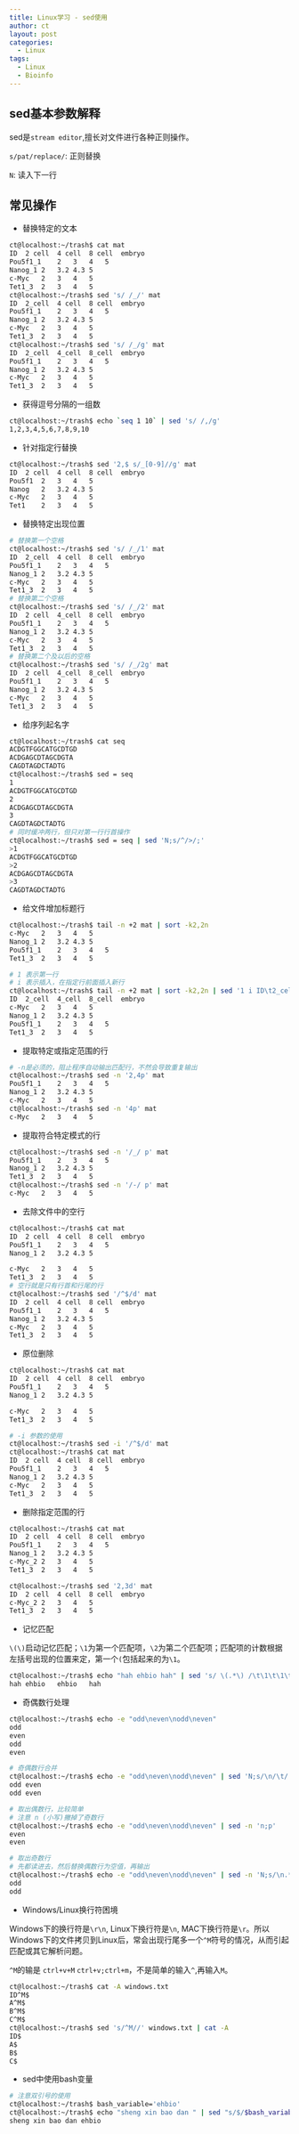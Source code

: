 ```yaml
---
title: Linux学习 - sed使用
author: ct
layout: post
categories:
  - Linux
tags:
  - Linux
  - Bioinfo
---
```



## sed基本参数解释

sed是`stream editor`,擅长对文件进行各种正则操作。

`s/pat/replace/`: 正则替换

`N`: 读入下一行 

## 常见操作

* 替换特定的文本

```bash
ct@localhost:~/trash$ cat mat
ID	2 cell	4 cell	8 cell	embryo
Pou5f1_1	2	3	4	5
Nanog_1	2	3.2	4.3	5
c-Myc	2	3	4	5
Tet1_3	2	3	4	5
ct@localhost:~/trash$ sed 's/ /_/' mat 
ID	2_cell	4 cell	8 cell	embryo
Pou5f1_1	2	3	4	5
Nanog_1	2	3.2	4.3	5
c-Myc	2	3	4	5
Tet1_3	2	3	4	5
ct@localhost:~/trash$ sed 's/ /_/g' mat 
ID	2_cell	4_cell	8_cell	embryo
Pou5f1_1	2	3	4	5
Nanog_1	2	3.2	4.3	5
c-Myc	2	3	4	5
Tet1_3	2	3	4	5
```

* 获得逗号分隔的一组数

```bash
ct@localhost:~/trash$ echo `seq 1 10` | sed 's/ /,/g'
1,2,3,4,5,6,7,8,9,10
```

* 针对指定行替换

```bash
ct@localhost:~/trash$ sed '2,$ s/_[0-9]//g' mat 
ID	2 cell	4 cell	8 cell	embryo
Pou5f1	2	3	4	5
Nanog	2	3.2	4.3	5
c-Myc	2	3	4	5
Tet1	2	3	4	5
```

* 替换特定出现位置

```bash
# 替换第一个空格
ct@localhost:~/trash$ sed 's/ /_/1' mat 
ID	2_cell	4 cell	8 cell	embryo
Pou5f1_1	2	3	4	5
Nanog_1	2	3.2	4.3	5
c-Myc	2	3	4	5
Tet1_3	2	3	4	5
# 替换第二个空格
ct@localhost:~/trash$ sed 's/ /_/2' mat 
ID	2 cell	4_cell	8 cell	embryo
Pou5f1_1	2	3	4	5
Nanog_1	2	3.2	4.3	5
c-Myc	2	3	4	5
Tet1_3	2	3	4	5
# 替换第二个及以后的空格
ct@localhost:~/trash$ sed 's/ /_/2g' mat 
ID	2 cell	4_cell	8_cell	embryo
Pou5f1_1	2	3	4	5
Nanog_1	2	3.2	4.3	5
c-Myc	2	3	4	5
Tet1_3	2	3	4	5
```

* 给序列起名字

```bash
ct@localhost:~/trash$ cat seq
ACDGTFGGCATGCDTGD
ACDGAGCDTAGCDGTA
CAGDTAGDCTADTG
ct@localhost:~/trash$ sed = seq
1
ACDGTFGGCATGCDTGD
2
ACDGAGCDTAGCDGTA
3
CAGDTAGDCTADTG
# 同时缓冲两行，但只对第一行行首操作
ct@localhost:~/trash$ sed = seq | sed 'N;s/^/>/;'
>1
ACDGTFGGCATGCDTGD
>2
ACDGAGCDTAGCDGTA
>3
CAGDTAGDCTADTG
```

* 给文件增加标题行

```bash
ct@localhost:~/trash$ tail -n +2 mat | sort -k2,2n
c-Myc	2	3	4	5
Nanog_1	2	3.2	4.3	5
Pou5f1_1	2	3	4	5
Tet1_3	2	3	4	5

# 1 表示第一行
# i 表示插入，在指定行前面插入新行
ct@localhost:~/trash$ tail -n +2 mat | sort -k2,2n | sed '1 i ID\t2_cell\t4_cell\t8_cell\tembryo'
ID	2_cell	4_cell	8_cell	embryo
c-Myc	2	3	4	5
Nanog_1	2	3.2	4.3	5
Pou5f1_1	2	3	4	5
Tet1_3	2	3	4	5
```

* 提取特定或指定范围的行

```bash
# -n是必须的，阻止程序自动输出匹配行，不然会导致重复输出
ct@localhost:~/trash$ sed -n '2,4p' mat
Pou5f1_1	2	3	4	5
Nanog_1	2	3.2	4.3	5
c-Myc	2	3	4	5
ct@localhost:~/trash$ sed -n '4p' mat
c-Myc	2	3	4	5
```

* 提取符合特定模式的行

```bash
ct@localhost:~/trash$ sed -n '/_/ p' mat
Pou5f1_1	2	3	4	5
Nanog_1	2	3.2	4.3	5
Tet1_3	2	3	4	5
ct@localhost:~/trash$ sed -n '/-/ p' mat
c-Myc	2	3	4	5
```

* 去除文件中的空行

```bash
ct@localhost:~/trash$ cat mat
ID	2 cell	4 cell	8 cell	embryo
Pou5f1_1	2	3	4	5
Nanog_1	2	3.2	4.3	5

c-Myc	2	3	4	5
Tet1_3	2	3	4	5
# 空行就是只有行首和行尾的行
ct@localhost:~/trash$ sed '/^$/d' mat 
ID	2 cell	4 cell	8 cell	embryo
Pou5f1_1	2	3	4	5
Nanog_1	2	3.2	4.3	5
c-Myc	2	3	4	5
Tet1_3	2	3	4	5
```

* 原位删除

```bash
ct@localhost:~/trash$ cat mat
ID	2 cell	4 cell	8 cell	embryo
Pou5f1_1	2	3	4	5
Nanog_1	2	3.2	4.3	5

c-Myc	2	3	4	5
Tet1_3	2	3	4	5

# -i 参数的使用
ct@localhost:~/trash$ sed -i '/^$/d' mat 
ct@localhost:~/trash$ cat mat
ID	2 cell	4 cell	8 cell	embryo
Pou5f1_1	2	3	4	5
Nanog_1	2	3.2	4.3	5
c-Myc	2	3	4	5
Tet1_3	2	3	4	5
```

* 删除指定范围的行

```bash
ct@localhost:~/trash$ cat mat
ID	2 cell	4 cell	8 cell	embryo
Pou5f1_1	2	3	4	5
Nanog_1	2	3.2	4.3	5
c-Myc_2	2	3	4	5
Tet1_3	2	3	4	5

ct@localhost:~/trash$ sed '2,3d' mat
ID	2 cell	4 cell	8 cell	embryo
c-Myc_2	2	3	4	5
Tet1_3	2	3	4	5
```

* 记忆匹配

`\(\)`启动记忆匹配；`\1`为第一个匹配项，`\2`为第二个匹配项；匹配项的计数根据左括号出现的位置来定，第一个`(`包括起来的为`\1`。

```bash
ct@localhost:~/trash$ echo "hah ehbio hah" | sed 's/ \(.*\) /\t\1\t\1\t/'
hah	ehbio	ehbio	hah
```

* 奇偶数行处理

```bash
ct@localhost:~/trash$ echo -e "odd\neven\nodd\neven"
odd
even
odd
even

# 奇偶数行合并
ct@localhost:~/trash$ echo -e "odd\neven\nodd\neven" | sed 'N;s/\n/\t/'
odd	even
odd	even

# 取出偶数行，比较简单
# 注意 n (小写)撇掉了奇数行
ct@localhost:~/trash$ echo -e "odd\neven\nodd\neven" | sed -n 'n;p'
even
even

# 取出奇数行
# 先都读进去，然后替换偶数行为空值，再输出
ct@localhost:~/trash$ echo -e "odd\neven\nodd\neven" | sed -n 'N;s/\n.*//;p'
odd
odd
```

* Windows/Linux换行符困境

Windows下的换行符是`\r\n`, Linux下换行符是`\n`, MAC下换行符是`\r`。所以Windows下的文件拷贝到Linux后，常会出现行尾多一个`^M`符号的情况，从而引起匹配或其它解析问题。


`^M`的输是 `ctrl+v+M`  `ctrl+v;ctrl+m`，不是简单的输入`^`,再输入`M`。

```bash
ct@localhost:~/trash$ cat -A windows.txt 
ID^M$
A^M$
B^M$
C^M$
ct@localhost:~/trash$ sed 's/^M//' windows.txt | cat -A
ID$
A$
B$
C$
```

* sed中使用bash变量

```bash
# 注意双引号的使用
ct@localhost:~/trash$ bash_variable='ehbio'
ct@localhost:~/trash$ echo "sheng xin bao dan " | sed "s/$/$bash_variable/"
sheng xin bao dan ehbio
```